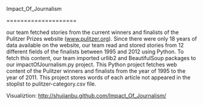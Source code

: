 
Impact_Of_Journalism

====================

our team fetched stories from the current winners and finalists of the Pulitzer Prizes website (www.pulitzer.org). Since there were only 18 years of data available on the website, our team read and stored stories from 12 different fields of the finalists between 1995 and 2012 using Python. To fetch this content, our team imported urllib2 and BeautifulSoup packages to our impactOfJournalism.py project. This Python project fetches web content of the Pulitzer winners and finalists from the year of 1995 to the year of 2011. This project stores words of each article not appeared in the stoplist to pulitzer-category.csv file. 

Visualiztion: http://shujianbu.github.com/Impact_Of_Journalism/
